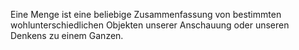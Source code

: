 Eine Menge ist eine beliebige Zusammenfassung von bestimmten wohlunterschiedlichen Objekten unserer Anschauung oder unseren Denkens zu einem Ganzen.